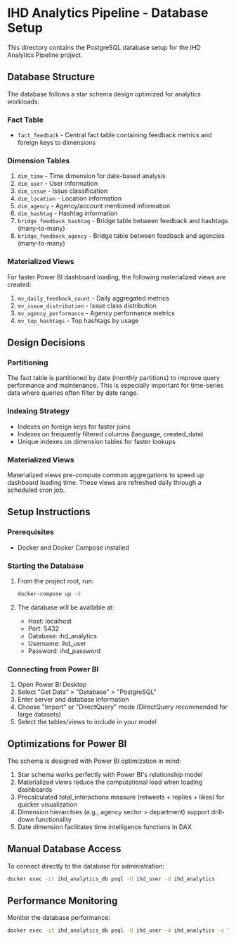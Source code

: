 # IHD Analytics Pipeline - Database Setup

This directory contains the PostgreSQL database setup for the IHD Analytics Pipeline project.

## Database Structure

The database follows a star schema design optimized for analytics workloads:

### Fact Table
- `fact_feedback` - Central fact table containing feedback metrics and foreign keys to dimensions

### Dimension Tables
1. `dim_time` - Time dimension for date-based analysis
2. `dim_user` - User information
3. `dim_issue` - Issue classification
4. `dim_location` - Location information
5. `dim_agency` - Agency/account mentioned information
6. `dim_hashtag` - Hashtag information
7. `bridge_feedback_hashtag` - Bridge table between feedback and hashtags (many-to-many)
8. `bridge_feedback_agency` - Bridge table between feedback and agencies (many-to-many)

### Materialized Views
For faster Power BI dashboard loading, the following materialized views are created:
1. `mv_daily_feedback_count` - Daily aggregated metrics
2. `mv_issue_distribution` - Issue class distribution
3. `mv_agency_performance` - Agency performance metrics
4. `mv_top_hashtags` - Top hashtags by usage

## Design Decisions

### Partitioning
The fact table is partitioned by date (monthly partitions) to improve query performance and maintenance. This is especially important for time-series data where queries often filter by date range.

### Indexing Strategy
- Indexes on foreign keys for faster joins
- Indexes on frequently filtered columns (language, created_date)
- Unique indexes on dimension tables for faster lookups

### Materialized Views
Materialized views pre-compute common aggregations to speed up dashboard loading time. These views are refreshed daily through a scheduled cron job.

## Setup Instructions

### Prerequisites
- Docker and Docker Compose installed

### Starting the Database

1. From the project root, run:
   ```bash
   docker-compose up -d
   ```

2. The database will be available at:
   - Host: localhost
   - Port: 5432
   - Database: ihd_analytics
   - Username: ihd_user
   - Password: ihd_password

### Connecting from Power BI

1. Open Power BI Desktop
2. Select "Get Data" > "Database" > "PostgreSQL"
3. Enter server and database information
4. Choose "Import" or "DirectQuery" mode (DirectQuery recommended for large datasets)
5. Select the tables/views to include in your model

## Optimizations for Power BI

The schema is designed with Power BI optimization in mind:

1. Star schema works perfectly with Power BI's relationship model
2. Materialized views reduce the computational load when loading dashboards
3. Precalculated total_interactions measure (retweets + replies + likes) for quicker visualization
4. Dimension hierarchies (e.g., agency sector > department) support drill-down functionality
5. Date dimension facilitates time intelligence functions in DAX

## Manual Database Access

To connect directly to the database for administration:

```bash
docker exec -it ihd_analytics_db psql -U ihd_user -d ihd_analytics
```

## Performance Monitoring

Monitor the database performance:

```bash
docker exec -it ihd_analytics_db psql -U ihd_user -d ihd_analytics -c "SELECT * FROM pg_stat_activity;"
```
